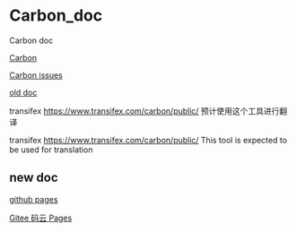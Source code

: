 # Carbon_doc
Carbon doc

[Carbon](https://github.com/briannesbitt/Carbon) 

[Carbon issues](https://github.com/briannesbitt/Carbon/issues/1919)

[old doc](https://carbon.nesbot.com/docs/)

transifex https://www.transifex.com/carbon/public/ 预计使用这个工具进行翻译

transifex https://www.transifex.com/carbon/public/  This tool is expected to be used for translation

## new doc

[github pages](https://dongasai.github.io/Carbon_doc/)

[Gitee 码云 Pages](https://dongasai.gitee.io/carbon_doc/#/)

